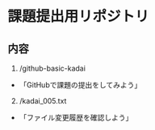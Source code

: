 # 課題提出用リポジトリ

## 内容
1. /github-basic-kadai
  - 「GitHubで課題の提出をしてみよう」

2. /kadai_005.txt
  - 「ファイル変更履歴を確認しよう」
